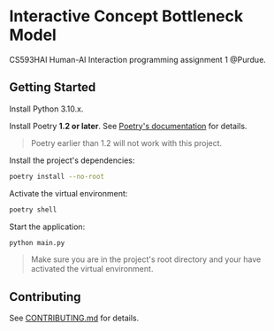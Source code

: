 # Interactive Concept Bottleneck Model

CS593HAI Human-AI Interaction programming assignment 1 @Purdue.

## Getting Started

Install Python 3.10.x.

Install Poetry **1.2 or later**. See
[Poetry's documentation](https://python-poetry.org/docs/) for details.

> Poetry earlier than 1.2 will not work with this project.

Install the project's dependencies:

```sh
poetry install --no-root
```

Activate the virtual environment:

```sh
poetry shell
```

Start the application:

```sh
python main.py
```

> Make sure you are in the project's root directory and your have activated the
> virtual environment.

## Contributing

See [CONTRIBUTING.md](CONTRIBUTING.md) for details.
